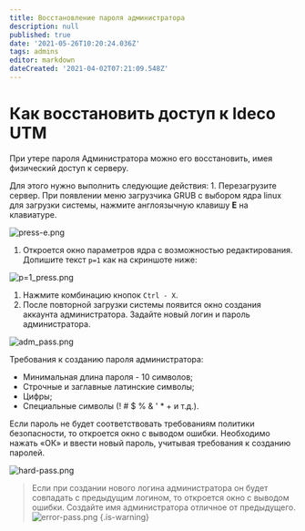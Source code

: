 ```yaml
---
title: Восстановление пароля администратора
description: null
published: true
date: '2021-05-26T10:20:24.036Z'
tags: admins
editor: markdown
dateCreated: '2021-04-02T07:21:09.548Z'
---
```


# Как восстановить доступ к Ideco UTM

При утере пароля Администратора можно его восстановить, имея физический доступ к серверу.

Для этого нужно выполнить следующие действия: 1. Перезагрузите сервер. При появлении меню загрузчика GRUB с выбором ядра linux для загрузки системы, нажмите англоязычную клавишу **E** на клавиатуре.

![press-e.png](https://github.com/PanfilovaMarina/test/tree/1c8c52762898358f5151d90b4efcb59f7ab915c2/press-e.png)

1. Откроется окно параметров ядра с возможностью редактирования. Допишите текст `p=1` как на скриншоте ниже:

![p=1\_press.png](https://github.com/PanfilovaMarina/test/tree/1c8c52762898358f5151d90b4efcb59f7ab915c2/p=1_press.png)

1. Нажмите комбинацию кнопок `Ctrl - X`.
2. После повторной загрузки системы появится окно создания аккаунта администратора. Задайте новый логин и пароль администратора. 

![adm\_pass.png](https://github.com/PanfilovaMarina/test/tree/1c8c52762898358f5151d90b4efcb59f7ab915c2/adm_pass.png)

Требования к созданию пароля администратора:

* Минимальная длина пароля - 10 символов;
* Строчные и заглавные латинские символы;
* Цифры;
* Специальные символы \(! \# $ % & ' \* + и т.д.\).

Если пароль не будет соответствовать требованиям политики безопасности, то откроется окно с выводом ошибки. Необходимо нажать «ОК» и ввести новый пароль, учитывая требования к созданию паролей.

![hard-pass.png](https://github.com/PanfilovaMarina/test/tree/1c8c52762898358f5151d90b4efcb59f7ab915c2/hard-pass.png)

> Если при создании нового логина администратора он будет совпадать с предыдущим логином, то откроется окно с выводом ошибки. Создайте имя администратора отличное от предыдущего. ![error-pass.png](https://github.com/PanfilovaMarina/test/tree/1c8c52762898358f5151d90b4efcb59f7ab915c2/error-pass.png) {.is-warning}

